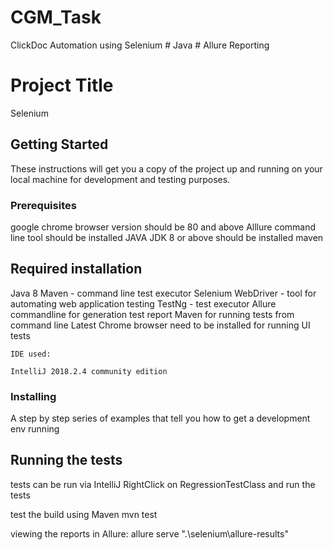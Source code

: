 # CGM_Task
ClickDoc Automation using Selenium # Java # Allure Reporting 

# Project Title
Selenium

## Getting Started
These instructions will get you a copy of the project up and running on your local machine for development and testing purposes.

### Prerequisites
google chrome browser version should be  80 and above
Alllure command line tool should be installed
JAVA JDK 8 or above should be installed
maven


## Required installation
Java 8
Maven - command line test executor
Selenium WebDriver - tool for automating web application testing
TestNg - test executor
Allure commandline for generation test report
Maven for running tests from command line
Latest Chrome browser need to be installed for running UI tests


```
IDE used:

IntelliJ 2018.2.4 community edition
```

### Installing
A step by step series of examples that tell you how to get a development env running


## Running the tests
tests can be run via IntelliJ
RightClick on RegressionTestClass and run the tests

test the build using Maven
mvn test

viewing the reports in Allure:
allure serve ".\selenium\allure-results"
